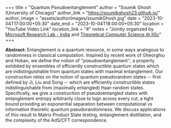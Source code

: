 +++
title = "Quantum Pseudoentanglement"
author = "Soumik Ghosh (University of Chicago)"
author_link = "https://soumikghosh23.github.io/"
author_image = "assets/authorImages/soumikGhosh.jpg"
date = "2023-10-04T17:00:00+05:30"
date_end = "2023-10-04T18:00:00+05:30"
location = "YouTube Video Link"
location_link = "#"
notes = "Jointly organized by <a href = "https://www.microsoft.com/en-us/research/lab/microsoft-research-india/" target= "_blank">Microsoft Research Lab - India</a> and <a href='https://www.csa.iisc.ac.in/theoretical-computer-science/' target= "_blank">Theoretical Computer Science @ IISc</a>"
+++

<b>Abstract:</b>
Entanglement is a quantum resource, in some ways analogous to randomness in classical computation. 
Inspired by recent work of Gheorghiu and Hoban, we define the notion of "pseudoentanglement'', 
a property exhibited by ensembles of efficiently constructible quantum states which are 
indistinguishable from quantum states with maximal entanglement. Our construction relies 
on the notion of quantum pseudorandom states -- first defined by Ji, Liu and Song -- which 
are efficiently constructible states indistinguishable from (maximally entangled) Haar-random 
states. Specifically, we give a construction of pseudoentangled states with entanglement 
entropy arbitrarily close to logn across every cut, a tight bound providing an exponential 
separation between computational vs information theoretic quantum pseudorandomness. We discuss 
applications of this result to Matrix Product State testing, entanglement distillation, and the 
complexity of the AdS/CFT correspondence.
 